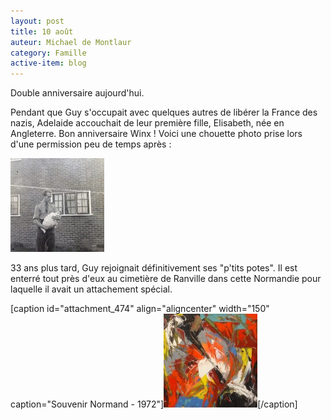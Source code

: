 ```yaml
---
layout: post
title: 10 août
auteur: Michael de Montlaur
category: Famille
active-item: blog
---
```

Double anniversaire aujourd'hui.

Pendant que Guy s'occupait avec quelques autres de libérer la France des nazis, Adelaide accouchait de leur première fille, Elisabeth, née en Angleterre. Bon anniversaire Winx ! Voici une chouette photo prise lors d'une permission peu de temps après :

<a href="/photos/wordpress/GdM.jpg"><img class="aligncenter size-thumbnail wp-image-484" title="GdM" src="/photos/wordpress/GdM-150x150.jpg" alt="" width="150" height="150" /></a>

33 ans plus tard, Guy rejoignait définitivement ses "p'tits potes". Il est enterré tout près d'eux au cimetière de Ranville dans cette Normandie pour laquelle il avait un attachement spécial.

[caption id="attachment_474" align="aligncenter" width="150" caption="Souvenir Normand - 1972"]<a href="/photos/wordpress/SouvenirNormand.jpg"><img class="size-thumbnail wp-image-474" title="SouvenirNormand" src="/photos/wordpress/SouvenirNormand-150x150.jpg" alt="" width="150" height="150" /></a>[/caption]
